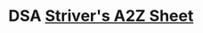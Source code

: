 # DSA [Striver's A2Z Sheet](https://takeuforward.org/strivers-a2z-dsa-course/strivers-a2z-dsa-course-sheet-2)
